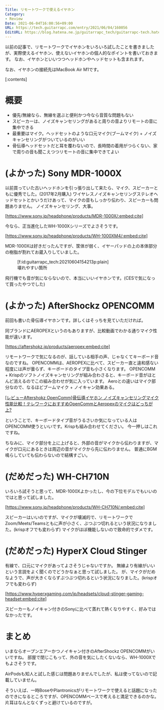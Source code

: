 ```yaml
---
Title: リモートワークで使えるイヤホン
Category:
- Review
Date: 2021-06-04T16:00:56+09:00
URL: https://tech.guitarrapc.com/entry/2021/06/04/160056
EditURL: https://blog.hatena.ne.jp/guitarrapc_tech/guitarrapc-tech.hatenablog.com/atom/entry/26006613772054095
---
```


以前の記事で、リモートワークでイヤホンをいろいろ試したことを書きましたが、実際使えるイヤホン、使えないイヤホンの個人的なポイントを書いておきます。
なお、イヤホンといいつつヘッドホンやヘッドセットも含まれます。

なお、イヤホンの接続先はMacBook Air M1です。

[:contents]

# 概要

* 優先/無線なら、無線を選ぶと便利かつ今なら音質な問題もない
* スピーカーは、ノイズキャンセリングがあると周りの音よりリモートの音に集中できる
* 最重要はマイク。ヘッドセットのような口元マイク(ブームマイク) + ノイズキャンセリングがついているのがいい
* 骨伝導ヘッドセットだと耳を覆わないので、長時間の着用がつらくない、家で周りの音も聞こえつつリモートの音に集中できてよい

# (よかった) Sony MDR-1000X

以前買っていた古いヘッドホンを引っ張り出して来たら、マイク、スピーカーともに優秀でした。(2017年2月購入)
ワイヤレスノイズキャンセリングステレオヘッドセットとかいうだけあって、マイクの音もしっかり伝わり、スピーカーも問題ありません。
ノイズキャンセリング、大事。

[https://www.sony.jp/headphone/products/MDR-1000X/:embed:cite]

今なら、正当進化したWH-1000Xシリーズでよさそうです。

[https://www.sony.jp/headphone/products/WH-1000XM4/:embed:cite]

MDR-1000Xは好きだったんですが、筐体が弱く、イヤーパッドの上の本体部分の樹脂が割れてお蔵入りしていました。

<figure class="figure-image figure-image-fotolife" title="壊れやすい箇所">[f:id:guitarrapc_tech:20210604154213p:plain]<figcaption>壊れやすい箇所</figcaption></figure>

飛行機でも音が気にならないので、本当にいいイヤホンです。(CESで気になって買ったやつでした)

# (よかった) AfterShockz OPENCOMM

前回も書いた骨伝導イヤホンです。詳しくはそっちを見ていただければ。

同ブランドにAEROPEXというのもありますが、比較動画でわかる通りマイク性能が違います。

[https://aftershokz.jp/products/aeropex:embed:cite]

リモートワークで気になるのが、話している相手の声、じゃなくてキーボード音なのですね。
OPENCOMMは、AEROPEXに比べて、スピーカー直と違和感ない程度には声が曇らず、キーボードのタイプ音も小さくなります。
OPENCOMM + Krispのソフトノイズキャンセリングが組み合わさると、キーボード音がほとんど消えるのでこの組み合わせが気に入っています。
Aeroとの違いはマイク部分なので、なるほどブームマイク + ノイキャン効果ある。

[[レビューAftershokz OpenComm]骨伝導イヤホン ノイズキャンセリングマイク性能比較！テレワークにおすすめOpenCommとAeropexのマイクはどっちが上?](https://www.youtube.com/watch?v=ZnJbYHw1MUQ)

ということで、キーボードタイプ音がうるさいか気になっている人はOPENCOMM使うといいです。Krispも組み合わせてください。
今一押しはこれですね。

ちなみに、マイク部分を上に上げると、外部の音がマイクから伝わりますが、マイクが口元にあるときは周辺の音がマイクから先に伝わりません。
普通にBGM鳴らしていても伝わらないので結構すごい。

# (だめだった) WH-CH710N

いろいろ試そうと思って、MDR-1000Xよかったし、今の下位モデルでもいいのではと思って試しました。

[https://www.sony.jp/headphone/products/WH-CH710N/:embed:cite]

スピーカーはいいのですが、マイクが壊滅的で、リモートワークでZoom/Meets/Teamsともに声が小さく、ぶつぶつ切れるという状況になりました。(krispオフでも変わらず)
マイクがほぼ機能しないので致命的でダメです。

# (だめだった) HyperX Cloud Stinger

有線で、口元にマイクがあってよさそうじゃないですか。
無線より有線がいいという言説をよく聞くのでどうかなぁと思って試しました。
が、マイクがだめなようで、声が大きくならずぶつぶつ切れるという状況になりました。(krispオフでも変わらず)

[https://www.hyperxgaming.com/jp/headsets/cloud-stinger-gaming-headset:embed:cite]

スピーカーもノイキャン付きのSonyに比べて蒸れて熱くなりやすく、好みではなかったです。

# まとめ

いまならオープンエアーかつノイキャン付きのAfterShockz OPENCOMMがいいですね。
部屋で閉じこもって、外の音を気にしたくないなら、WH-1000Xでもよさそうです。

AirPodsも知人と試した感じは問題ありませんでしたが、私は使ってないので記載していません。

そういえば、一時BoseやPlantronicsがリモートワークで使えると話題になったのできになるところですが、OPENCOMMベースで考えると満足できるのかな。
片耳はなんとなくずっと避けているのですが。
